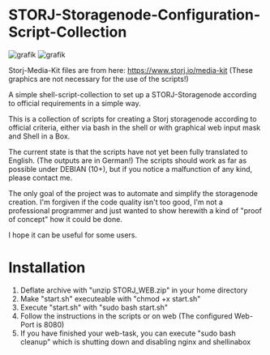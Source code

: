 # STORJ-Storagenode-Configuration-Script-Collection

![grafik](https://user-images.githubusercontent.com/125383356/219098830-edfea5b3-1f3e-43d6-aac1-7b34a5d0c0fd.png)
![grafik](https://user-images.githubusercontent.com/125383356/219098914-98d1cd30-ef72-4f4f-ba76-cb82ef809346.png)

Storj-Media-Kit files are from here: https://www.storj.io/media-kit (These graphics are not necessary for the use of the scripts!)

A simple shell-script-collection to set up a STORJ-Storagenode according to official requirements in a simple way.

This is a collection of scripts for creating a Storj storagenode according to official criteria, either via bash in the shell or with graphical web input mask and Shell in a Box.

The current state is that the scripts have not yet been fully translated to English. (The outputs are in German!)
The scripts should work as far as possible under DEBIAN (10+), but if you notice a malfunction of any kind, please contact me.

The only goal of the project was to automate and simplify the storagenode creation. I'm forgiven if the code quality isn't too good, I'm not a professional programmer and just wanted to show herewith a kind of "proof of concept" how it could be done.

I hope it can be useful for some users.

<p><h1>Installation</h1></p>

1. Deflate archive with "unzip STORJ_WEB.zip" in your home directory
2. Make "start.sh" executeable with "chmod +x start.sh"
3. Execute "start.sh" with "sudo bash start.sh"
4. Follow the instructions in the scripts or on web (The configured Web-Port is 8080)
5. If you have finished your web-task, you can execute "sudo bash cleanup" which is shutting down and disabling nginx and shellinabox

